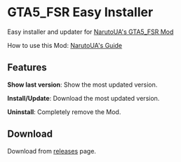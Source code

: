# GTA5_FSR Easy Installer
Easy installer and updater for [NarutoUA's GTA5_FSR Mod](https://github.com/NarutoUA/gta5_fsr/)

How to use this Mod: [NarutoUA's Guide](https://github.com/NarutoUA/gta5_fsr/blob/master/README.md)
## Features
**Show last version**: Show the most updated version.

**Install/Update**: Download the most updated version.

**Uninstall**: Completely remove the Mod.
## Download
Download from [releases](https://github.com/Ruan991/GTA5_FSR_Installer/releases) page.
